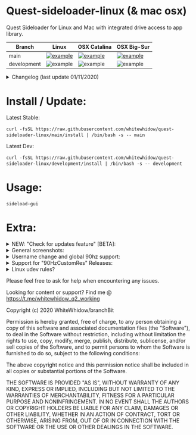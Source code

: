 # Quest-sideloader-linux (& mac osx)
Quest Sideloader for Linux and Mac with integrated drive access to app library.

Branch | Linux | OSX Catalina | OSX Big-Sur
------------ | ------------- | ------------ | -------------
main | [![example](https://img.shields.io/github/workflow/status/whitewhidow/quest-sideloader-linux/CI-LINUX/main)](https://github.com/whitewhidow/quest-sideloader-linux/actions?query=workflow%3ACI-LINUX) | [![example](https://img.shields.io/github/workflow/status/whitewhidow/quest-sideloader-linux/CI-CATALINA-BARE/main)](https://github.com/whitewhidow/quest-sideloader-linux/actions?query=workflow%3ACI-CATALINA-BARE) | [![example](https://img.shields.io/github/workflow/status/whitewhidow/quest-sideloader-linux/CI-BIG-SUR/main)](https://github.com/whitewhidow/quest-sideloader-linux/actions?query=workflow%3ACI-BIG-SUR)
development | ![example](https://img.shields.io/github/workflow/status/whitewhidow/quest-sideloader-linux/CI-LINUX/development) | ![example](https://img.shields.io/github/workflow/status/whitewhidow/quest-sideloader-linux/CI-CATALINA-BARE/development) | ![example](https://img.shields.io/github/workflow/status/whitewhidow/quest-sideloader-linux/CI-BIG-SUR/development)

<details>
<summary>Changelog (last update 01/11/2020)</summary>
  
```
UPDATE: 22/10/2020: Grapchical Browser added!
UPDATE: 22/10/2020: Support for sideloading content straight from a mounted drive!
UPDATE: 25/10/2020: Install script added, no more manual dependency installs required!
UPDATE: 26/10/2020: Integrated drive access to app library!
UPDATE: 27/10/2020: Streamlined (re)install process and better libs install for linux!
UPDATE: 29/10/2020: All inputs and choices now performed trough gui
UPDATE: 31/10/2020: Many OSX FIXES
UPDATE: 31/10/2020: Changed to zenity list instead of native dir-browser(was stupid slow on mac)
UPDATE: 01/11/2020: Mac osx install better error reporting

```
</details> 

# Install / Update:
Latest Stable: 
```
curl -fsSL https://raw.githubusercontent.com/whitewhidow/quest-sideloader-linux/main/install | /bin/bash -s -- main
```
Latest Dev: 
```
curl -fsSL https://raw.githubusercontent.com/whitewhidow/quest-sideloader-linux/development/install | /bin/bash -s -- development
```


# Usage:
```
sideload-gui
```
# Extra:
<details>
<summary>NEW: "Check for updates feature" [BETA]:</summary>

![example](extras/update1.png)

![example](extras/update2.png)

</details>  
<details>
<summary>General screenshots:</summary>

![example](extras/1.png)

![example](extras/2.png)

![example](extras/3.png)
</details>  
<details>
<summary>Username change and global 90hz support:</summary>

![example](extras/username.png)

![example](extras/hz.png)
</details>  

<details>
<summary>Support for "90HzCustomRes" Releases:</summary>

![example](extras/qu_found.png)

![example](extras/qu_hz.png)

![example](extras/qu_resolution.png)
</details>  

<details>
<summary>Linux udev rules?</summary>

In case your distro need a special udev rule to allow permissions to the adb device:
```
sudo ./extras/udev.sh $USER
```
</details>  




Please feel free to ask for help when encountering any issues.

Looking for content or support? Find me @ https://t.me/whitewhidow_q2_working

 Copyright (c) 2020 WhiteWhidow/branchBit

 Permission is hereby granted, free of charge, to any person
 obtaining a copy of this software and associated documentation
 files (the "Software"), to deal in the Software without
 restriction, including without limitation the rights to use,
 copy, modify, merge, publish, distribute, sublicense, and/or sell
 copies of the Software, and to permit persons to whom the
 Software is furnished to do so, subject to the following
 conditions:

 The above copyright notice and this permission notice shall be
 included in all copies or substantial portions of the Software.

 THE SOFTWARE IS PROVIDED "AS IS", WITHOUT WARRANTY OF ANY KIND,
 EXPRESS OR IMPLIED, INCLUDING BUT NOT LIMITED TO THE WARRANTIES
 OF MERCHANTABILITY, FITNESS FOR A PARTICULAR PURPOSE AND
 NONINFRINGEMENT. IN NO EVENT SHALL THE AUTHORS OR COPYRIGHT
 HOLDERS BE LIABLE FOR ANY CLAIM, DAMAGES OR OTHER LIABILITY,
 WHETHER IN AN ACTION OF CONTRACT, TORT OR OTHERWISE, ARISING
 FROM, OUT OF OR IN CONNECTION WITH THE SOFTWARE OR THE USE OR
 OTHER DEALINGS IN THE SOFTWARE.

